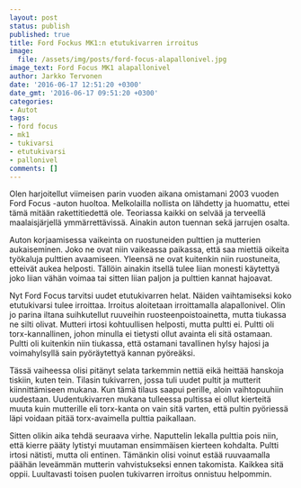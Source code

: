 ```yaml
---
layout: post
status: publish
published: true
title: Ford Fockus MK1:n etutukivarren irroitus
image:
  file: /assets/img/posts/ford-focus-alapallonivel.jpg
image_text: Ford Focus MK1 alapallonivel
author: Jarkko Tervonen
date: '2016-06-17 12:51:20 +0300'
date_gmt: '2016-06-17 09:51:20 +0300'
categories:
- Autot
tags:
- ford focus
- mk1
- tukivarsi
- etutukivarsi
- pallonivel
comments: []
---
```

Olen harjoitellut viimeisen parin vuoden aikana omistamani 2003 vuoden Ford Focus -auton huoltoa. Melkolailla nollista on lähdetty ja huomattu, ettei tämä mitään rakettitiedettä ole. Teoriassa kaikki on selvää ja terveellä maalaisjärjellä ymmärrettävissä. Ainakin auton tuennan sekä jarrujen osalta.

Auton korjaamisessa vaikeinta on ruostuneiden pulttien ja mutterien aukaiseminen. Joko ne ovat niin vaikeassa paikassa, että saa miettiä oikeita työkaluja pulttien avaamiseen. Yleensä ne ovat kuitenkin niin ruostuneita, etteivät aukea helposti. Tällöin ainakin itsellä tulee liian monesti käytettyä joko liian vähän voimaa tai sitten liian paljon ja pulttien kannat hajoavat.

Nyt Ford Focus tarvitsi uudet etutukivarren helat. Näiden vaihtamiseksi koko etutukivarsi tulee irroittaa. Irroitus aloitetaan irroittamalla alapallonivel. Olin jo parina iltana suihkutellut ruuveihin ruosteenpoistoainetta, mutta tiukassa ne silti olivat. Mutteri irtosi kohtuullisen helposti, mutta pultti ei. Pultti oli torx-kannallinen, johon minulla ei tietysti ollut avainta eli sitä ostamaan. Pultti oli kuitenkin niin tiukassa, että ostamani tavallinen hylsy hajosi ja voimahylsyllä sain pyöräytettyä kannan pyöreäksi.

Tässä vaiheessa olisi pitänyt selata tarkemmin nettiä eikä heittää hanskoja tiskiin, kuten tein. Tilasin tukivarren, jossa tuli uudet pultit ja mutterit kiinnittämiseen mukana. Kun tämä tilaus saapui perille, aloin vaihtopuuhiin uudestaan. Uudentukivarren mukana tulleessa pultissa ei ollut kierteitä muuta kuin mutterille eli torx-kanta on vain sitä varten, että pultin pyöriessä läpi voidaan pitää torx-avaimella pulttia paikallaan.

Sitten olikin aika tehdä seuraava virhe. Naputtelin lekalla pulttia pois niin, että kierre pääty lytistyi muutaman ensimmäisen kierteen kohdalta. Pultti irtosi nätisti, mutta oli entinen. Tämänkin olisi voinut estää ruuvaamalla päähän leveämmän mutterin vahvistukseksi ennen takomista. Kaikkea sitä oppii. Luultavasti toisen puolen tukivarren irroitus onnistuu helpommin.
